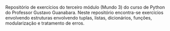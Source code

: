 Repositório de exercícios do terceiro módulo (Mundo 3) do curso de Python do Professor Gustavo Guanabara. Neste repositório encontra-se exercícios envolvendo estruturas envolvendo tuplas, listas, dicionários, funções, modularização e tratamento de erros.
